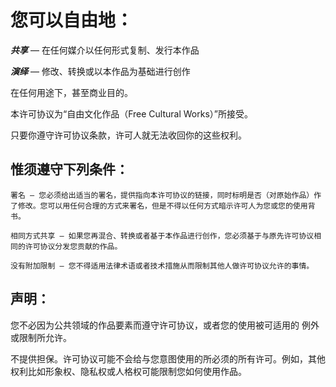 # 您可以自由地：

***共享*** — 在任何媒介以任何形式复制、发行本作品

***演绎*** — 修改、转换或以本作品为基础进行创作

在任何用途下，甚至商业目的。

本许可协议为“自由文化作品（Free Cultural Works）”所接受。

只要你遵守许可协议条款，许可人就无法收回你的这些权利。

## 惟须遵守下列条件：

    署名 — 您必须给出适当的署名，提供指向本许可协议的链接，同时标明是否（对原始作品）作了修改。您可以用任何合理的方式来署名，但是不得以任何方式暗示许可人为您或您的使用背书。

    相同方式共享 — 如果您再混合、转换或者基于本作品进行创作，您必须基于与原先许可协议相同的许可协议分发您贡献的作品。

    没有附加限制 — 您不得适用法律术语或者技术措施从而限制其他人做许可协议允许的事情。

## 声明：

您不必因为公共领域的作品要素而遵守许可协议，或者您的使用被可适用的 例外或限制所允许。

不提供担保。许可协议可能不会给与您意图使用的所必须的所有许可。例如，其他权利比如形象权、隐私权或人格权可能限制您如何使用作品。